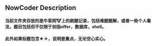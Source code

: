 ## NowCoder Description

#### 当前文件夹存放的是牛客网🐮上的刷题记录，包括难题题解，或者一些个人看法，题目包括但不仅限于剑指offer，数据库，shell。

#### 此外如果标题包含★☆，说明是重点，无论空心实心。